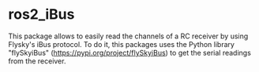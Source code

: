 # ros2_iBus
This package allows to easily read the channels of a RC receiver by using Flysky's iBus protocol. To do it, this packages uses the Python library "flySkyiBus" (https://pypi.org/project/flySkyiBus) to get the serial readings from the receiver.

